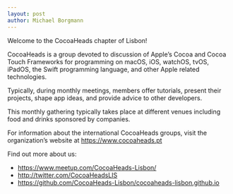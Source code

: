 ```yaml
---
layout: post
author: Michael Borgmann
---
```

Welcome to the CocoaHeads chapter of Lisbon!

CocoaHeads is a group devoted to discussion of Apple’s Cocoa and Cocoa Touch Frameworks for programming on macOS, iOS, watchOS, tvOS, iPadOS, the Swift programming language, and other Apple related technologies.

Typically, during monthly meetings, members offer tutorials, present their projects, shape app ideas, and provide advice to other developers.

This monthly gathering typically takes place at different venues including food and drinks sponsored by companies.

For information about the international CocoaHeads groups, visit the organization’s website at https://www.cocoaheads.pt

Find out more about us:

* https://www.meetup.com/CocoaHeads-Lisbon/
* http://twitter.com/CocoaHeadsLIS
* https://github.com/CocoaHeads-Lisbon/cocoaheads-lisbon.github.io
